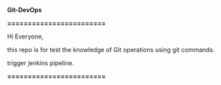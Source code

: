 **Git-DevOps**

**========================**

Hi Everyone,

this repo is for test the knowledge of Git operations using git commands.

trigger jenkins pipeline.

**========================**

